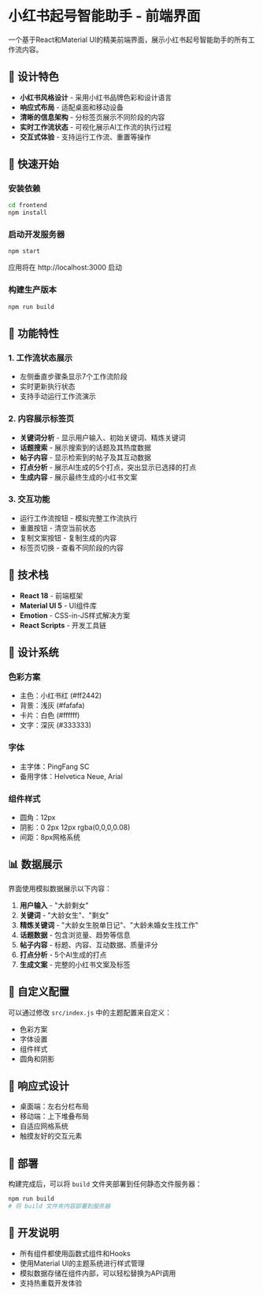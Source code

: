 # 小红书起号智能助手 - 前端界面

一个基于React和Material UI的精美前端界面，展示小红书起号智能助手的所有工作流内容。

## 🎨 设计特色

- **小红书风格设计** - 采用小红书品牌色彩和设计语言
- **响应式布局** - 适配桌面和移动设备
- **清晰的信息架构** - 分标签页展示不同阶段的内容
- **实时工作流状态** - 可视化展示AI工作流的执行过程
- **交互式体验** - 支持运行工作流、重置等操作

## 🚀 快速开始

### 安装依赖

```bash
cd frontend
npm install
```

### 启动开发服务器

```bash
npm start
```

应用将在 http://localhost:3000 启动

### 构建生产版本

```bash
npm run build
```

## 📱 功能特性

### 1. 工作流状态展示
- 左侧垂直步骤条显示7个工作流阶段
- 实时更新执行状态
- 支持手动运行工作流演示

### 2. 内容展示标签页
- **关键词分析** - 显示用户输入、初始关键词、精炼关键词
- **话题搜索** - 展示搜索到的话题及其热度数据
- **帖子内容** - 显示检索到的帖子及其互动数据
- **打点分析** - 展示AI生成的5个打点，突出显示已选择的打点
- **生成内容** - 展示最终生成的小红书文案

### 3. 交互功能
- 运行工作流按钮 - 模拟完整工作流执行
- 重置按钮 - 清空当前状态
- 复制文案按钮 - 复制生成的内容
- 标签页切换 - 查看不同阶段的内容

## 🎯 技术栈

- **React 18** - 前端框架
- **Material UI 5** - UI组件库
- **Emotion** - CSS-in-JS样式解决方案
- **React Scripts** - 开发工具链

## 🎨 设计系统

### 色彩方案
- 主色：小红书红 (#ff2442)
- 背景：浅灰 (#fafafa)
- 卡片：白色 (#ffffff)
- 文字：深灰 (#333333)

### 字体
- 主字体：PingFang SC
- 备用字体：Helvetica Neue, Arial

### 组件样式
- 圆角：12px
- 阴影：0 2px 12px rgba(0,0,0,0.08)
- 间距：8px网格系统

## 📊 数据展示

界面使用模拟数据展示以下内容：

1. **用户输入** - "大龄剩女"
2. **关键词** - "大龄女生"、"剩女"
3. **精炼关键词** - "大龄女生脱单日记"、"大龄未婚女生找工作"
4. **话题数据** - 包含浏览量、趋势等信息
5. **帖子内容** - 标题、内容、互动数据、质量评分
6. **打点分析** - 5个AI生成的打点
7. **生成文案** - 完整的小红书文案及标签

## 🔧 自定义配置

可以通过修改 `src/index.js` 中的主题配置来自定义：

- 色彩方案
- 字体设置
- 组件样式
- 圆角和阴影

## 📱 响应式设计

- 桌面端：左右分栏布局
- 移动端：上下堆叠布局
- 自适应网格系统
- 触摸友好的交互元素

## 🚀 部署

构建完成后，可以将 `build` 文件夹部署到任何静态文件服务器：

```bash
npm run build
# 将 build 文件夹内容部署到服务器
```

## 📝 开发说明

- 所有组件都使用函数式组件和Hooks
- 使用Material UI的主题系统进行样式管理
- 模拟数据存储在组件内部，可以轻松替换为API调用
- 支持热重载开发体验 